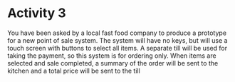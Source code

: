 # Activity 3

You have been asked by a local fast food company to produce a prototype for a new point of sale system. The system will have no keys, but will use a touch screen with buttons to select all items. A separate till will be used for taking the payment, so this system is for ordering only. When items are selected and sale completed, a summary of the order will be sent to the kitchen and a total price will be sent to the till
